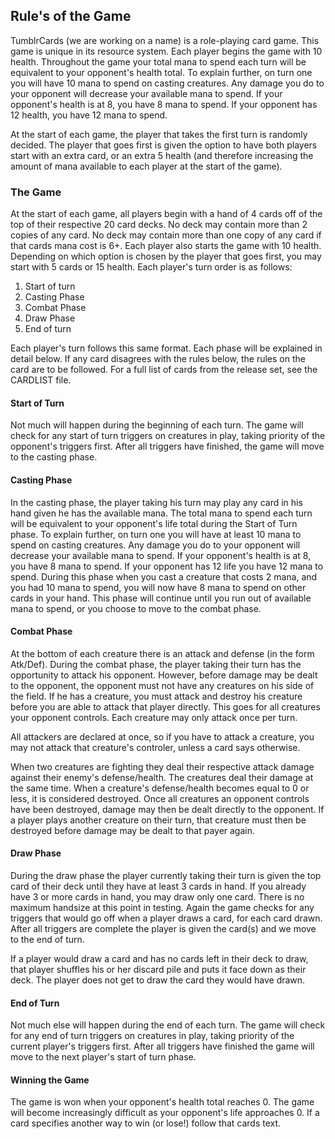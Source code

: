 ## Rule's of the Game

TumblrCards (we are working on a name) is a role-playing card game. This game is unique in its resource system. Each player begins the game with 10 health. Throughout the game your total mana to spend each turn will be equivalent to your opponent's health total. To explain further, on turn one you will have 10 mana to spend on casting creatures. Any damage you do to your opponent will decrease your available mana to spend. If your opponent's health is at 8, you have 8 mana to spend. If your opponent has 12 health, you have 12 mana to spend.

At the start of each game, the player that takes the first turn is randomly decided. The player that goes first is given the option to have both players start with an extra card, or an extra 5 health (and therefore increasing the amount of mana available to each player at the start of the game).

### The Game

At the start of each game, all players begin with a hand of 4 cards off of the top of their respective 20 card decks. No deck may contain more than 2 copies of any card. No deck may contain more than one copy of any card if that cards mana cost is 6+. Each player also starts the game with 10 health. Depending on which option is chosen by the player that goes first, you may start with 5 cards or 15 health. Each player's turn order is as follows:

1. Start of turn
2. Casting Phase
3. Combat Phase
4. Draw Phase
5. End of turn

Each player's turn follows this same format. Each phase will be explained in detail below. If any card disagrees with the rules below, the rules on the card are to be followed. For a full list of cards from the release set, see the CARDLIST file.

#### Start of Turn

Not much will happen during the beginning of each turn. The game will check for any start of turn triggers on creatures in play, taking priority of the opponent's triggers first. After all triggers have finished, the game will move to the casting phase.

#### Casting Phase

In the casting phase, the player taking his turn may play any card in his hand given he has the available mana. The total mana to spend each turn will be equivalent to your opponent's life total during the Start of Turn phase. To explain further, on turn one you will have at least 10 mana to spend on casting creatures. Any damage you do to your opponent will decrease your available mana to spend. If your opponent's health is at 8, you have 8 mana to spend. If your opponent has 12 life you have 12 mana to spend. During this phase when you cast a creature that costs 2 mana, and you had 10 mana to spend, you will now have 8 mana to spend on other cards in your hand. This phase will continue until you run out of available mana to spend, or you choose to move to the combat phase.

#### Combat Phase

At the bottom of each creature there is an attack and defense (in the form Atk/Def). During the combat phase, the player taking their turn has the opportunity to attack his opponent. However, before damage may be dealt to the opponent, the opponent must not have any creatures on his side of the field. If he has a creature, you must attack and destroy his creature before you are able to attack that player directly. This goes for all creatures your opponent controls. Each creature may only attack once per turn.

All attackers are declared at once, so if you have to attack a creature, you may not attack that creature's controler, unless a card says otherwise.

When two creatures are fighting they deal their respective attack damage against their enemy's defense/health. The creatures deal their damage at the same time. When a creature's defense/health becomes equal to 0 or less, it is considered destroyed. Once all creatures an opponent controls have been destroyed, damage may then be dealt directly to the opponent. If a player plays another creature on their turn, that creature must then be destroyed before damage may be dealt to that payer again.


#### Draw Phase

During the draw phase the player currently taking their turn is given the top card of their deck until they have at least 3 cards in hand. If you already have 3 or more cards in hand, you may draw only one card. There is no maximum handsize at this point in testing. Again the game checks for any triggers that would go off when a player draws a card, for each card drawn. After all triggers are complete the player is given the card(s) and we move to the end of turn.

If a player would draw a card and has no cards left in their deck to draw, that player shuffles his or her discard pile and puts it face down as their deck. The player does not get to draw the card they would have drawn.


#### End of Turn 

Not much else will happen during the end of each turn. The game will check for any end of turn triggers on creatures in play, taking priority of the current player's triggers first. After all triggers have finished the game will move to the next player's start of turn phase.

#### Winning the Game

The game is won when your opponent's health total reaches 0. The game will become increasingly difficult as your opponent's life approaches 0. If a card specifies another way to win (or lose!) follow that cards text.
